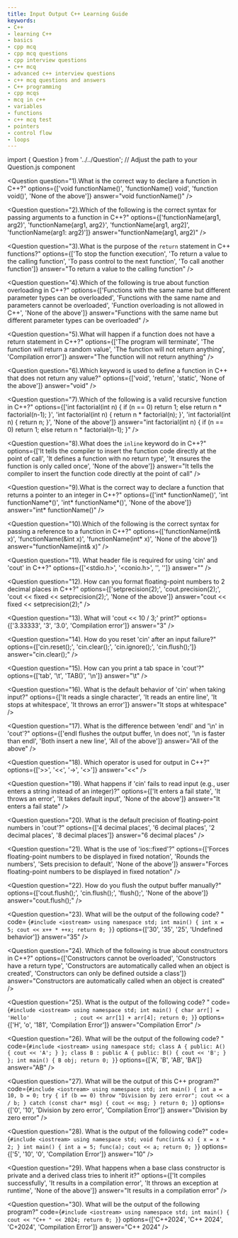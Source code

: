 ```yaml
---
title: Input Output C++ Learning Guide
keywords: 
- C++
- learning C++ 
- basics
- cpp mcq
- cpp mcq questions
- cpp interview questions
- c++ mcq
- advanced c++ interview questions
- c++ mcq questions and answers
- C++ programming
- cpp mcqs
- mcq in c++
- variables
- functions
- c++ mcq test
- pointers
- control flow
- loops
---
```


import { Question } from '../../Question';  // Adjust the path to your Question.js component

  <Question
    question="1).What is the correct way to declare a function in C++?"
    options={['void functionName()', 'functionName() void', 'function void()', 'None of the above']}
    answer="void functionName()"
  />

  <Question
    question="2).Which of the following is the correct syntax for passing arguments to a function in C++?"
    options={['functionName(arg1, arg2)', 'functionName{arg1, arg2}', 'functionName[arg1, arg2]', 'functionName(arg1: arg2)']}
    answer="functionName(arg1, arg2)"
  />

  <Question
    question="3).What is the purpose of the `return` statement in C++ functions?"
    options={['To stop the function execution', 'To return a value to the calling function', 'To pass control to the next function', 'To call another function']}
    answer="To return a value to the calling function"
  />

  <Question
    question="4).Which of the following is true about function overloading in C++?"
    options={['Functions with the same name but different parameter types can be overloaded', 'Functions with the same name and parameters cannot be overloaded', 'Function overloading is not allowed in C++', 'None of the above']}
    answer="Functions with the same name but different parameter types can be overloaded"
  />

  <Question
    question="5).What will happen if a function does not have a return statement in C++?"
    options={['The program will terminate', 'The function will return a random value', 'The function will not return anything', 'Compilation error']}
    answer="The function will not return anything"
  />

  <Question
    question="6).Which keyword is used to define a function in C++ that does not return any value?"
    options={['void', 'return', 'static', 'None of the above']}
    answer="void"
  />

  <Question
    question="7).Which of the following is a valid recursive function in C++?"
    options={['int factorial(int n) { if (n == 0) return 1; else return n * factorial(n-1); }', 'int factorial(int n) { return n * factorial(n); }', 'int factorial(int n) { return n; }', 'None of the above']}
    answer="int factorial(int n) { if (n == 0) return 1; else return n * factorial(n-1); }"
  />

  <Question
    question="8).What does the `inline` keyword do in C++?"
    options={['It tells the compiler to insert the function code directly at the point of call', 'It defines a function with no return type', 'It ensures the function is only called once', 'None of the above']}
    answer="It tells the compiler to insert the function code directly at the point of call"
  />

  <Question
    question="9).What is the correct way to declare a function that returns a pointer to an integer in C++?"
    options={['int* functionName()', 'int functionName*()', 'int* functionName*()', 'None of the above']}
    answer="int* functionName()"
  />

  <Question
    question="10).Which of the following is the correct syntax for passing a reference to a function in C++?"
    options={['functionName(int& x)', 'functionName(&int x)', 'functionName(int* x)', 'None of the above']}
    answer="functionName(int& x)"
  />


  <Question
    question="11). What header file is required for using 'cin' and 'cout' in C++?"
    options={['<stdio.h>', '<conio.h>', '<iostream>', '<fstream>']}
    answer="<iostream>"
  />

  
<Question
  question="12). How can you format floating-point numbers to 2 decimal places in C++?"
  options={['setprecision(2);', 'cout.precision(2);', 'cout << fixed << setprecision(2);', 'None of the above']}
  answer="cout << fixed << setprecision(2);"
/>

<Question
  question="13). What will 'cout << 10 / 3;' print?"
  options={['3.33333', '3', '3.0', 'Compilation error']}
  answer="3"
/>

<Question
  question="14). How do you reset 'cin' after an input failure?"
  options={['cin.reset();', 'cin.clear();', 'cin.ignore();', 'cin.flush();']}
  answer="cin.clear();"
/>

<Question
  question="15). How can you print a tab space in 'cout'?"
  options={['tab', '\\t', 'TAB()', '\\n']}
  answer="\t"
/>

<Question
  question="16). What is the default behavior of 'cin' when taking input?"
  options={['It reads a single character', 'It reads an entire line', 'It stops at whitespace', 'It throws an error']}
  answer="It stops at whitespace"
/>

<Question
  question="17). What is the difference between 'endl' and '\\n' in 'cout'?"
  options={['endl flushes the output buffer, \\n does not', '\\n is faster than endl', 'Both insert a new line', 'All of the above']}
  answer="All of the above"
/>

<Question
  question="18). Which operator is used for output in C++?"
  options={['>>', '<<', '->', '<>']}
  answer="<<"
/>

<Question
  question="19). What happens if 'cin' fails to read input (e.g., user enters a string instead of an integer)?"
  options={['It enters a fail state', 'It throws an error', 'It takes default input', 'None of the above']}
  answer="It enters a fail state"
/>

<Question
  question="20). What is the default precision of floating-point numbers in 'cout'?"
  options={['4 decimal places', '6 decimal places', '2 decimal places', '8 decimal places']}
  answer="6 decimal places"
/>

<Question
  question="21). What is the use of 'ios::fixed'?"
  options={['Forces floating-point numbers to be displayed in fixed notation', 'Rounds the numbers', 'Sets precision to default', 'None of the above']}
  answer="Forces floating-point numbers to be displayed in fixed notation"
/>

<Question
  question="22). How do you flush the output buffer manually?"
  options={['cout.flush();', 'cin.flush();', 'flush();', 'None of the above']}
  answer="cout.flush();"
/>

<Question
    question="23). What will be the output of the following code? "
    code= {`#include <iostream>
          using namespace std;
          int main() {
            int x = 5;
            cout << x++ * ++x;
            return 0;
          }`}
    options={['30', '35', '25', 'Undefined behavior']}
    answer="35"
/>

<Question
    question="24). Which of the following is true about constructors in C++?"
    options={['Constructors cannot be overloaded', 'Constructors have a return type', 'Constructors are automatically called when an object is created', 'Constructors can only be defined outside a class']}
    answer="Constructors are automatically called when an object is created"
/>

<Question
    question="25). What is the output of the following code? "
    code={`#include <iostream>
          using namespace std;
          int main() {
            char arr[] = 'Hello'              ;
            cout << arr[1] + arr[4];
            return 0;
          }`}
    options={['H', 'o', '181', 'Compilation Error']}
    answer="Compilation Error"
/>

<Question
    question="26). What will be the output of the following code? "
    code={`#include <iostream>
          using namespace std;
          class A {
          public:
              A() { cout << 'A'; }
          };
          class B : public A {
          public:
              B() { cout << 'B'; }
          };
          int main() {
              B obj;
              return 0;
          }`}
    options={['A', 'B', 'AB', 'BA']}
    answer="AB"
/>


<Question
    question="27). What will be the output of this C++ program?" 
    code={`#include <iostream>
          using namespace std;
          int main() {
              int a = 10, b = 0;
              try {
                  if (b == 0)
                      throw "Division by zero error";
                  cout << a / b;
              }
              catch (const char* msg) {
                  cout << msg;
              }
              return 0;
          }`}
    options={['0', '10', 'Division by zero error', 'Compilation Error']}
    answer="Division by zero error"
/>

<Question
    question="28). What is the output of the following code?"
    code={`#include <iostream>
          using namespace std;
          void func(int& x) {
              x = x * 2;
          }
          int main() {
              int a = 5;
              func(a);
              cout << a;
              return 0;
    }`}
    options={['5', '10', '0', 'Compilation Error']}
    answer="10"
/>

<Question
    question="29). What happens when a base class constructor is private and a derived class tries to inherit it?"
    options={['It compiles successfully', 'It results in a compilation error', 'It throws an exception at runtime', 'None of the above']}
    answer="It results in a compilation error"
/>

<Question
    question="30). What will be the output of the following program?"
    code={`#include <iostream>
          using namespace std;
          int main() {
            cout << "C++ " << 2024;
            return 0;
          }`}
    options={['C++2024', 'C++ 2024', 'C+2024', 'Compilation Error']}
    answer="C++ 2024"
/>

